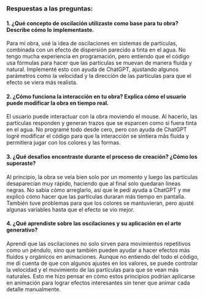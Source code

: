### Respuestas a las preguntas:

#### 1. ¿Qué concepto de oscilación utilizaste como base para tu obra? Describe cómo lo implementaste.
Para mi obra, usé la idea de oscilaciones en sistemas de partículas, combinada con un efecto de dispersión parecido a tinta en el agua. No tengo mucha experiencia en programación, pero entiendo que el código usa fórmulas para hacer que las partículas se muevan de manera fluida y natural. Implementé esto con ayuda de ChatGPT, ajustando algunos parámetros como la velocidad y la dirección de las partículas para que el efecto se viera más realista.

#### 2. ¿Cómo funciona la interacción en tu obra? Explica cómo el usuario puede modificar la obra en tiempo real.
El usuario puede interactuar con la obra moviendo el mouse. Al hacerlo, las partículas responden y generan trazos que se esparcen como si fuera tinta en el agua. No programé todo desde cero, pero con ayuda de ChatGPT logré modificar el código para que la interacción se sintiera más fluida y permitiera jugar con los colores y las formas.

#### 3. ¿Qué desafíos encontraste durante el proceso de creación? ¿Cómo los superaste?
Al principio, la obra se veía bien solo por un momento y luego las partículas desaparecían muy rápido, haciendo que al final solo quedaran líneas negras. No sabía cómo arreglarlo, así que le pedí ayuda a ChatGPT y me explicó cómo hacer que las partículas duraran más tiempo en pantalla. También tuve problemas para que los colores se mantuvieran, pero ajusté algunas variables hasta que el efecto se vio mejor.

#### 4. ¿Qué aprendiste sobre las oscilaciones y su aplicación en el arte generativo?
Aprendí que las oscilaciones no solo sirven para movimientos repetitivos como un péndulo, sino que también pueden ayudar a hacer efectos más fluidos y orgánicos en animaciones. Aunque no entiendo del todo el código, me di cuenta de que con algunos ajustes en los valores, se puede controlar la velocidad y el movimiento de las partículas para que se vean más naturales. Esto me hizo pensar en cómo estos principios podrían aplicarse en animación para lograr efectos interesantes sin tener que animar cada detalle manualmente.
